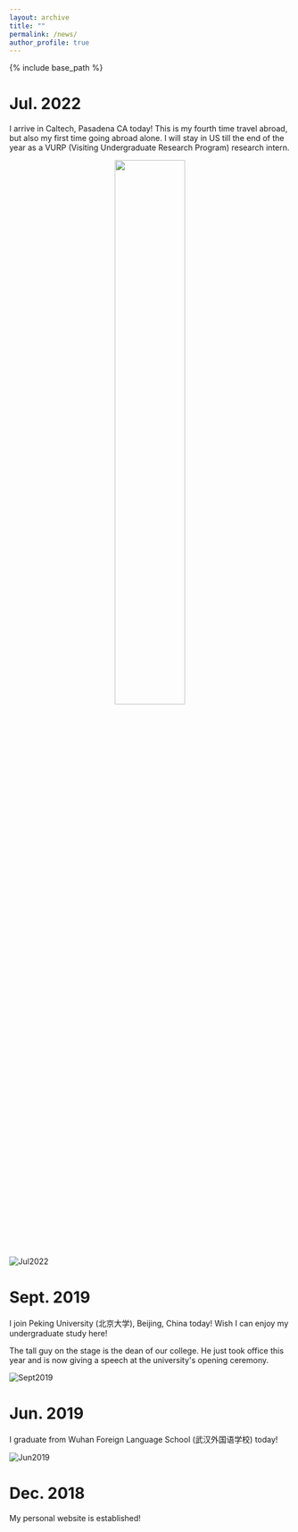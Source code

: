 ```yaml
---
layout: archive
title: ""
permalink: /news/
author_profile: true
---
```


{% include base_path %}

Jul. 2022
======
I arrive in Caltech, Pasadena CA today! This is my fourth time travel abroad, but also my first time going abroad alone. I will stay in US till the end of the year as a VURP (Visiting Undergraduate Research Program) research intern.

<center>
<img src="https://yuyue11443.github.io/images/Jul2022.jpg" 
     width="50%";/>
</center>


![Jul2022](https://yuyue11443.github.io/images/Jul2022.jpg)

Sept. 2019
======
I join Peking University (北京大学), Beijing, China today! Wish I can enjoy my undergraduate study here!

The tall guy on the stage is the dean of our college. He just took office this year and is now giving a speech at the university's opening ceremony.

![Sept2019](https://yuyue11443.github.io/images/Sept2019.jpg)

Jun. 2019
======
I graduate from Wuhan Foreign Language School (武汉外国语学校) today!

![Jun2019](https://yuyue11443.github.io/images/Jun2019.jpg)
  
Dec. 2018
======
My personal website is established!
